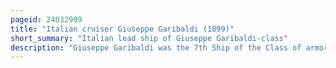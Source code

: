 ```yaml
---
pageid: 24032909
title: "Italian cruiser Giuseppe Garibaldi (1899)"
short_summary: "Italian lead ship of Giuseppe Garibaldi-class"
description: "Giuseppe Garibaldi was the 7th Ship of the Class of armored Cruisers giuseppe garibaldi constructed in the 1890s for the Royal italian Navy. She was built to replace the lead Ship of her Class which was sold to argentina and renamed the Ara Garibaldi. The Ship often served as a Flagship and during her Career made several Deployments to the eastern Mediterranean and the Levant. At the Beginning of the italo-turkish War of 191112 she bombarded Tripoli. Giuseppe Garibaldi bombarded Beirut in early 1912 and sank an Ottoman ironclad there. Several Months later she launched Attacks on Dardanelles' Defenses."
---
```

